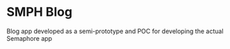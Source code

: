 # SMPH Blog

Blog app developed as a semi-prototype and POC for developing the actual Semaphore app
